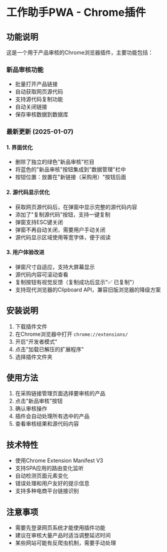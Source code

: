 # 工作助手PWA - Chrome插件

## 功能说明

这是一个用于产品审核的Chrome浏览器插件，主要功能包括：

### 新品审核功能
- 批量打开产品链接
- 自动获取网页源代码
- 支持源代码复制功能
- 自动关闭链接
- 保存审核数据到数据库

### 最新更新 (2025-01-07)

#### 1. 界面优化
- 删除了独立的绿色"新品审核"栏目
- 将蓝色的"新品审核"按钮集成到"数据管理"栏中
- 按钮位置：放置在"新链接（采购用）"按钮后面

#### 2. 源代码显示优化
- 获取网页源代码后，在弹窗中显示完整的源代码内容
- 添加了"复制源代码"按钮，支持一键复制
- 弹窗支持ESC键关闭
- 弹窗不再自动关闭，需要用户手动关闭
- 源代码显示区域使用等宽字体，便于阅读

#### 3. 用户体验改进
- 弹窗尺寸自适应，支持大屏幕显示
- 源代码内容可滚动查看
- 复制按钮有视觉反馈（复制成功后显示"✅ 已复制"）
- 支持现代浏览器的Clipboard API，兼容旧版浏览器的降级方案

## 安装说明

1. 下载插件文件
2. 在Chrome浏览器中打开 `chrome://extensions/`
3. 开启"开发者模式"
4. 点击"加载已解压的扩展程序"
5. 选择插件文件夹

## 使用方法

1. 在采购链接管理页面选择要审核的产品
2. 点击"新品审核"按钮
3. 确认审核操作
4. 插件会自动处理所有选中的产品
5. 查看审核结果和源代码内容

## 技术特性

- 使用Chrome Extension Manifest V3
- 支持SPA应用的路由变化监听
- 自动检测页面元素变化
- 错误处理和用户友好的提示信息
- 支持多种电商平台链接识别

## 注意事项

- 需要先登录网页系统才能使用插件功能
- 建议在审核大量产品时适当调整延迟时间
- 某些网站可能有反爬虫机制，需要手动处理 